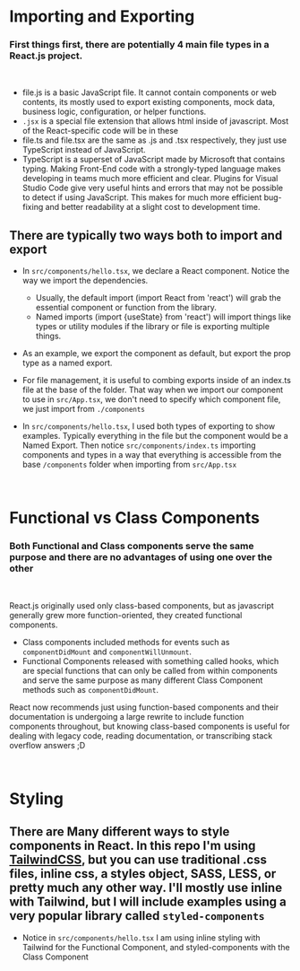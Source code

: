 # Importing and Exporting

### First things first, there are potentially 4 main file types in a React.js project. 

<br /> 

 - file.js is a basic JavaScript file. It cannot contain components or web contents, its mostly used to export existing components, mock data, business logic, configuration, or helper functions.
 - `.jsx` is a special file extension that allows html inside of javascript. Most of the React-specific code will be in these
 - file.ts and file.tsx are the same as .js and .tsx respectively, they just use TypeScript instead of JavaScript.
 - TypeScript is a superset of JavaScript made by Microsoft that contains typing. Making Front-End code with a strongly-typed language makes developing in teams much more efficient and clear. Plugins for Visual Studio Code give very useful hints and errors that may not be possible to detect if using JavaScript. This makes for much more efficient bug-fixing and better readability at a slight cost to development time.

## There are typically two ways both to import and export

 - In `src/components/hello.tsx`, we declare a React component. Notice the way we import the dependencies.
    - Usually, the default import (import React from 'react') will grab the essential component or function from the library.
    - Named imports (import {useState} from 'react') will import things like types or utility modules if the library or file is exporting multiple things.

 - As an example, we export the component as default, but export the prop type as a named export.

 - For file management, it is useful to combing exports inside of an index.ts file at the base of the folder. That way when we import our component to use in `src/App.tsx`, we don't need to specify which component file, we just import from `./components`

 - In `src/components/hello.tsx`, I used both types of exporting to show examples. Typically everything in the file but the component would be a Named Export. Then notice `src/components/index.ts` importing components and types in a way that everything is accessible from the base `/components` folder when importing from `src/App.tsx`

<br />

# Functional vs Class Components
### Both Functional and Class components serve the same purpose and there are no advantages of using one over the other

<br />

React.js originally used only class-based components, but as javascript generally grew more function-oriented, they created functional components.

- Class components included methods for events such as `componentDidMount` and `componentWillUnmount`.
- Functional Components released with something called hooks, which are special functions that can only be called from within components and serve the same purpose as many different Class Component methods such as `componentDidMount`.

React now recommends just using function-based components and their documentation is undergoing a large rewrite to include function components throughout, but knowing class-based components is useful for dealing with legacy code, reading documentation, or transcribing stack overflow answers ;D

<br />

# Styling

 ## There are Many different ways to style components in React. In this repo I'm using [TailwindCSS](https://tailwindcss.com/), but you can use traditional .css files, inline css, a styles object, SASS, LESS, or pretty much any other way. I'll mostly use inline with Tailwind, but I will include examples using a very popular library called `styled-components`

 - Notice in `src/components/hello.tsx` I am using inline styling with Tailwind for the Functional Component, and styled-components with the Class Component
